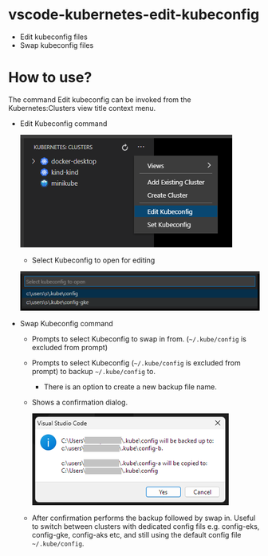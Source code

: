 # vscode-kubernetes-edit-kubeconfig

- Edit kubeconfig files
- Swap kubeconfig files

# How to use?

The command Edit kubeconfig can be invoked from the Kubernetes:Clusters view title context menu.

- Edit Kubeconfig command

  ![Edit Kubeconfig](editkubeconfig.png)
  - Select Kubeconfig to open for editing

  ![Select Kubeconfig to open](selectkubeconfig.png)

- Swap Kubeconfig command
  - Prompts to select Kubeconfig to swap in from. (`~/.kube/config` is excluded from prompt)
  - Prompts to select Kubeconfig (`~/.kube/config` is excluded from prompt) to backup `~/.kube/config` to.
    - There is an option to create a new backup file name.
  - Shows a confirmation dialog.

	![Confirm Kubeconfig Swap](confirmswapkubeconfig.png)
  - After confirmation performs the backup followed by swap in. Useful to switch between clusters with dedicated config fils e.g. config-eks, config-gke, config-aks etc, and still using the default config file `~/.kube/config`.